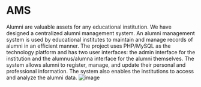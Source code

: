 # AMS

Alumni are valuable assets for any educational institution. We have designed a centralized alumni management system. An alumni management system is used by educational institutes to maintain and manage records of alumni in an efficient manner. The project uses PHP/MySQL as the technology platform and has two user interfaces: the admin interface for the institution and the alumnus/alumna interface for the alumni themselves. The system allows alumni to register, manage, and update their personal and professional information. The system also enables the institutions to access and analyze the alumni data.
![image](https://github.com/krishnaraj28/AMS/assets/134435199/35affd47-8177-42d3-9493-fc7adee43de1)
